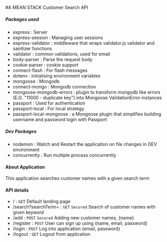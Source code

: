 #A MEAN STACK Customer Search API

##### Packages used
   * express : Server
   * express-session : Managing user sessions
   * express-validator :  middleware that wraps validator.js validator and sanitizer functions
   * validator : common validations, used for email
   * body-parser : Parse the request body 
   * cookie-parser : cookie support
   * connect-flash : For flash messages
   * dotenv : initialising environment variables 
   * mongoose : Mongodb
   * connect-mongo : Mongodb connection
   * mongoose-mongodb-errors : plugin to transform mongodb like errors (E.G. "11000 - duplicate key") into Mongoose ValidationError instances
   * passport : Used for authentication
   * passport-local : For local strategy
   * passport-local-mongoose : a Mongoose plugin that simplifies building username and password login with Passport
   
##### Dev Packages
   * nodemon : Watch and Restart the application on file changes in DEV environment
   * concurrently : Run multiple process concurrently 

#### About Application
This application searches customer names with a given search term

#### API details
   * /                            : `GET`  Default landing page   
   * /search?searchTerm=<keyword> : `GET`  `Secured` Search of customer names with given keyword
   * /add                         : `POST`  `Secured` Adding new customer names, {name}
   * /register                    : `POST` User can sign up using {name, email, password} 
   * /login                       : `POST` Log into application {email, password}                          
   * /logout                      : `GET` Logout from application    

 